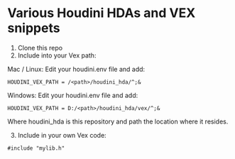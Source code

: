 # Various Houdini HDAs and VEX snippets

1. Clone this repo
2. Include into your Vex path:

Mac / Linux: Edit your houdini.env file and add:

```HOUDINI_VEX_PATH = /<path>/houdini_hda/^;&```

Windows: Edit your houdini.env file and add:

```HOUDINI_VEX_PATH = D:/<path>/houdini_hda/vex/^;&```

Where houdini_hda is this repository and path the location where it resides.

3. Include in your own Vex code:

```#include "mylib.h"```
